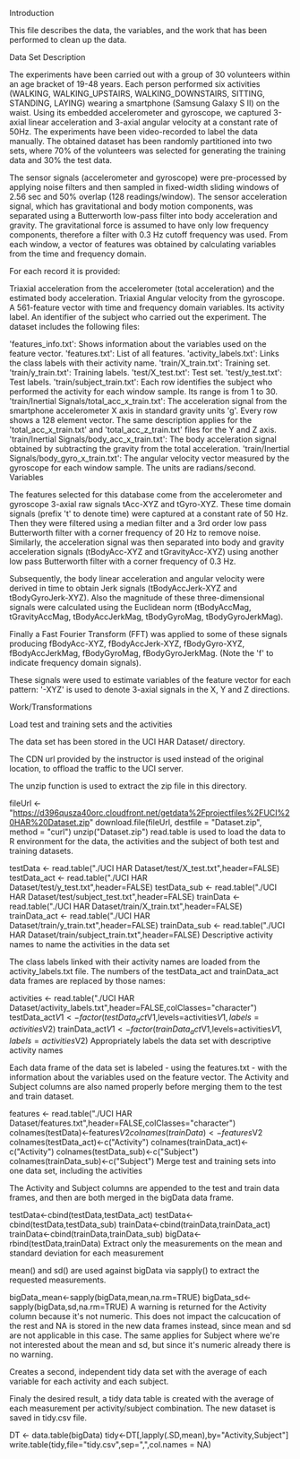 Introduction

This file describes the data, the variables, and the work that has been performed to clean up the data.

Data Set Description

The experiments have been carried out with a group of 30 volunteers within an age bracket of 19-48 years. Each person performed six activities (WALKING, WALKING_UPSTAIRS, WALKING_DOWNSTAIRS, SITTING, STANDING, LAYING) wearing a smartphone (Samsung Galaxy S II) on the waist. Using its embedded accelerometer and gyroscope, we captured 3-axial linear acceleration and 3-axial angular velocity at a constant rate of 50Hz. The experiments have been video-recorded to label the data manually. The obtained dataset has been randomly partitioned into two sets, where 70% of the volunteers was selected for generating the training data and 30% the test data.

The sensor signals (accelerometer and gyroscope) were pre-processed by applying noise filters and then sampled in fixed-width sliding windows of 2.56 sec and 50% overlap (128 readings/window). The sensor acceleration signal, which has gravitational and body motion components, was separated using a Butterworth low-pass filter into body acceleration and gravity. The gravitational force is assumed to have only low frequency components, therefore a filter with 0.3 Hz cutoff frequency was used. From each window, a vector of features was obtained by calculating variables from the time and frequency domain.

For each record it is provided:

Triaxial acceleration from the accelerometer (total acceleration) and the estimated body acceleration. Triaxial Angular velocity from the gyroscope. A 561-feature vector with time and frequency domain variables. Its activity label. An identifier of the subject who carried out the experiment. The dataset includes the following files:

'features_info.txt': Shows information about the variables used on the feature vector. 'features.txt': List of all features. 'activity_labels.txt': Links the class labels with their activity name. 'train/X_train.txt': Training set. 'train/y_train.txt': Training labels. 'test/X_test.txt': Test set. 'test/y_test.txt': Test labels. 'train/subject_train.txt': Each row identifies the subject who performed the activity for each window sample. Its range is from 1 to 30. 'train/Inertial Signals/total_acc_x_train.txt': The acceleration signal from the smartphone accelerometer X axis in standard gravity units 'g'. Every row shows a 128 element vector. The same description applies for the 'total_acc_x_train.txt' and 'total_acc_z_train.txt' files for the Y and Z axis. 'train/Inertial Signals/body_acc_x_train.txt': The body acceleration signal obtained by subtracting the gravity from the total acceleration. 'train/Inertial Signals/body_gyro_x_train.txt': The angular velocity vector measured by the gyroscope for each window sample. The units are radians/second. Variables

The features selected for this database come from the accelerometer and gyroscope 3-axial raw signals tAcc-XYZ and tGyro-XYZ. These time domain signals (prefix 't' to denote time) were captured at a constant rate of 50 Hz. Then they were filtered using a median filter and a 3rd order low pass Butterworth filter with a corner frequency of 20 Hz to remove noise. Similarly, the acceleration signal was then separated into body and gravity acceleration signals (tBodyAcc-XYZ and tGravityAcc-XYZ) using another low pass Butterworth filter with a corner frequency of 0.3 Hz.

Subsequently, the body linear acceleration and angular velocity were derived in time to obtain Jerk signals (tBodyAccJerk-XYZ and tBodyGyroJerk-XYZ). Also the magnitude of these three-dimensional signals were calculated using the Euclidean norm (tBodyAccMag, tGravityAccMag, tBodyAccJerkMag, tBodyGyroMag, tBodyGyroJerkMag).

Finally a Fast Fourier Transform (FFT) was applied to some of these signals producing fBodyAcc-XYZ, fBodyAccJerk-XYZ, fBodyGyro-XYZ, fBodyAccJerkMag, fBodyGyroMag, fBodyGyroJerkMag. (Note the 'f' to indicate frequency domain signals).

These signals were used to estimate variables of the feature vector for each pattern: '-XYZ' is used to denote 3-axial signals in the X, Y and Z directions.

Work/Transformations

Load test and training sets and the activities

The data set has been stored in the UCI HAR Dataset/ directory.

The CDN url provided by the instructor is used instead of the original location, to offload the traffic to the UCI server.

The unzip function is used to extract the zip file in this directory.

fileUrl <- "https://d396qusza40orc.cloudfront.net/getdata%2Fprojectfiles%2FUCI%20HAR%20Dataset.zip" download.file(fileUrl, destfile = "Dataset.zip", method = "curl") unzip("Dataset.zip") read.table is used to load the data to R environment for the data, the activities and the subject of both test and training datasets.

testData <- read.table("./UCI HAR Dataset/test/X_test.txt",header=FALSE) testData_act <- read.table("./UCI HAR Dataset/test/y_test.txt",header=FALSE) testData_sub <- read.table("./UCI HAR Dataset/test/subject_test.txt",header=FALSE) trainData <- read.table("./UCI HAR Dataset/train/X_train.txt",header=FALSE) trainData_act <- read.table("./UCI HAR Dataset/train/y_train.txt",header=FALSE) trainData_sub <- read.table("./UCI HAR Dataset/train/subject_train.txt",header=FALSE) Descriptive activity names to name the activities in the data set

The class labels linked with their activity names are loaded from the activity_labels.txt file. The numbers of the testData_act and trainData_act data frames are replaced by those names:

activities <- read.table("./UCI HAR Dataset/activity_labels.txt",header=FALSE,colClasses="character") testData_act$V1 <- factor(testData_act$V1,levels=activities$V1,labels=activities$V2) trainData_act$V1 <- factor(trainData_act$V1,levels=activities$V1,labels=activities$V2) Appropriately labels the data set with descriptive activity names

Each data frame of the data set is labeled - using the features.txt - with the information about the variables used on the feature vector. The Activity and Subject columns are also named properly before merging them to the test and train dataset.

features <- read.table("./UCI HAR Dataset/features.txt",header=FALSE,colClasses="character") colnames(testData)<-features$V2 colnames(trainData)<-features$V2 colnames(testData_act)<-c("Activity") colnames(trainData_act)<-c("Activity") colnames(testData_sub)<-c("Subject") colnames(trainData_sub)<-c("Subject") Merge test and training sets into one data set, including the activities

The Activity and Subject columns are appended to the test and train data frames, and then are both merged in the bigData data frame.

testData<-cbind(testData,testData_act) testData<-cbind(testData,testData_sub) trainData<-cbind(trainData,trainData_act) trainData<-cbind(trainData,trainData_sub) bigData<-rbind(testData,trainData) Extract only the measurements on the mean and standard deviation for each measurement

mean() and sd() are used against bigData via sapply() to extract the requested measurements.

bigData_mean<-sapply(bigData,mean,na.rm=TRUE) bigData_sd<-sapply(bigData,sd,na.rm=TRUE) A warning is returned for the Activity column because it's not numeric. This does not impact the calcucation of the rest and NA is stored in the new data frames instead, since mean and sd are not applicable in this case. The same applies for Subject where we're not interested about the mean and sd, but since it's numeric already there is no warning.

Creates a second, independent tidy data set with the average of each variable for each activity and each subject.

Finaly the desired result, a tidy data table is created with the average of each measurement per activity/subject combination. The new dataset is saved in tidy.csv file.

DT <- data.table(bigData) tidy<-DT[,lapply(.SD,mean),by="Activity,Subject"] write.table(tidy,file="tidy.csv",sep=",",col.names = NA)
